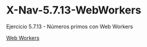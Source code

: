 # X-Nav-5.7.13-WebWorkers
Ejercicio 5.7.13 - Números primos con Web Workers

<a href="http://slnruben.github.io/X-Nav-5.7.13-WebWorkers">Web Workers</a>
